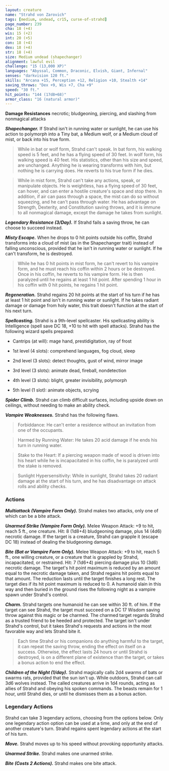 ```yaml
---
layout: creature
name: "Strahd von Zarovich"
tags: [medium, undead, cr15, curse-of-strahd]
page_number: 239
cha: 18 (+4)
wis: 15 (+2)
int: 20 (+5)
con: 18 (+4)
dex: 18 (+4)
str: 18 (+4)
size: Medium undead (shapechanger)
alignment: lawful evil
challenge: "15 (13,000 XP)"
languages: "Abyssal, Common, Draconic, Elvish, Giant, Infernal"
senses: "darkvision 120 ft."
skills: "Arcana +15, Perception +12, Religion +10, Stealth +14"
saving_throws: "Dex +9, Wis +7, Cha +9"
speed: "30 ft."
hit_points: "144 (17d8+68)"
armor_class: "16 (natural armor)"
---
```


**Damage Resistances** necrotic; bludgeoning, piercing, and slashing from nonmagical attacks

***Shapechanger.*** If Strahd isn't in running water or sunlight, he can use his action to polymorph into a Tiny bat, a Medium wolf, or a Medium cloud of mist, or back into his true form.

>While in bat or wolf form, Strahd can't speak. In bat form, his walking speed is 5 feet, and he has a flying speed of 30 feet. In wolf form, his walking speed is 40 feet. His statistics, other than his size and speed, are unchanged. Anything he is wearing transforms with him, but nothing he is carrying does. He reverts to his true form if he dies.

>While in mist form, Strahd can't take any actions, speak, or manipulate objects. He is weightless, has a flying speed of 30 feet, can hover, and can enter a hostile creature's space and stop there. In addition, if air can pass through a space, the mist can do so without squeezing, and he can't pass through water. He has advantage on Strength, Dexterity, and Constitution saving throws, and it is immune to all nonmagical damage, except the damage he takes from sunlight.

***Legendary Resistance (3/Day).*** If Strahd fails a saving throw, he can choose to succeed instead.

***Misty Escape.*** When he drops to 0 hit points outside his coffin, Strahd transforms into a cloud of mist (as in the Shapechanger trait) instead of falling unconscious, provided that he isn't in running water or sunlight. If he can't transform, he is destroyed.

>While he has 0 hit points in mist form, he can't revert to his vampire form, and he must reach his coffin within 2 hours or be destroyed. Once in his coffin, he reverts to his vampire form. He is then paralyzed until he regains at least 1 hit point. After spending 1 hour in his coffin with 0 hit points, he regains 1 hit point.

***Regeneration.*** Strahd regains 20 hit points at the start of his turn if he has at least 1 hit point and isn't in running water or sunlight. If he takes radiant damage or damage from holy water, this trait doesn't function at the start of his next turn.

***Spellcasting.*** Strahd is a 9th-level spellcaster. His spellcasting ability is Intelligence (spell save DC 18, +10 to hit with spell attacks). Strahd has the following wizard spells prepared:

* Cantrips (at will): mage hand, prestidigitation, ray of frost

* 1st level (4 slots): comprehend languages, fog cloud, sleep

* 2nd level (3 slots): detect thoughts, gust of wind, mirror image

* 3rd level (3 slots): animate dead, fireball, nondetection

* 4th level (3 slots): blight, greater invisibility, polymorph

* 5th level (1 slot): animate objects, scrying

***Spider Climb.*** Strahd can climb difficult surfaces, including upside down on ceilings, without needing to make an ability check.

***Vampire Weaknesses.*** Strahd has the following flaws.

>Forbiddance: He can't enter a residence without an invitation from one of the occupants.

>Harmed by Running Water: He takes 20 acid damage if he ends his turn in running water.

>Stake to the Heart: If a piercing weapon made of wood is driven into his heart while he is incapacitated in his coffin, he is paralyzed until the stake is removed.

>Sunlight Hypersensitivity: While in sunlight, Strahd takes 20 radiant damage at the start of his turn, and he has disadvantage on attack rolls and ability checks.

### Actions

***Multiattack (Vampire Form Only).*** Strahd makes two attacks, only one of which can be a bite attack.

***Unarmed Strike (Vampire Form Only).*** Melee Weapon Attack: +9 to hit, reach 5 ft., one creature. Hit: 8 (1d8+4) bludgeoning damage, plus 14 (4d6) necrotic damage. If the target is a creature, Strahd can grapple it (escape DC 18) instead of dealing the bludgeoning damage.

***Bite (Bat or Vampire Form Only).*** Melee Weapon Attack: +9 to hit, reach 5 ft., one willing creature, or a creature that is grappled by Strahd, incapacitated, or restrained. Hit: 7 (1d6+4) piercing damage plus 10 (3d6) necrotic damage. The target's hit point maximum is reduced by an amount equal to the necrotic damage taken, and Strahd regains hit points equal to that amount. The reduction lasts until the target finishes a long rest. The target dies if  its hit point maximum is reduced to 0. A humanoid slain in this way and then buried in the ground rises the following night as a vampire spawn under Strahd's control.

***Charm.*** Strahd targets one humanoid he can see within 30 ft. of him. If the target can see Strahd, the target must succeed on a DC 17 Wisdom saving throw against this magic or be charmed. The charmed target regards Strahd as a trusted friend to be heeded and protected. The target isn't under Strahd's control, but it takes Strahd's requests and actions in the most favorable way and lets Strahd bite it.

>Each time Strahd or his companions do anything harmful to the target, it can repeat the saving throw, ending the effect on itself on a success. Otherwise, the effect lasts 24 hours or until Strahd is destroyed, is on a different plane of existence than the target, or takes a bonus action to end the effect.

***Children of the Night (1/day).*** Strahd magically calls 2d4 swarms of bats or swarms rats, provided that the sun isn't up. While outdoors, Strahd can call 3d6 wolves instead. The called creatures arrive in 1d4 rounds, acting as allies of Strahd and obeying his spoken commands. The beasts remain for 1 hour, until Strahd dies, or until he dismisses them as a bonus action.

### Legendary Actions

Strahd can take 3 legendary actions, choosing from the options below. Only one legendary action option can be used at a time, and only at the end of another creature's turn. Strahd regains spent legendary actions at the start of his turn.

***Move.*** Strahd moves up to his speed without provoking opportunity attacks.

***Unarmed Strike.*** Strahd makes one unarmed strike.

***Bite (Costs 2 Actions).*** Strahd makes one bite attack.
